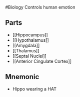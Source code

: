 #Biology
Controls human emotion
## Parts
* [[Hippocampus]]
* [[Hypothalamus]]
* [[Amygdala]]
* [[Thalamus]]
* [[Septal Nuclei]]
* [[Anterior Cingulate Cortex]]
## Mnemonic
* Hippo wearing a HAT